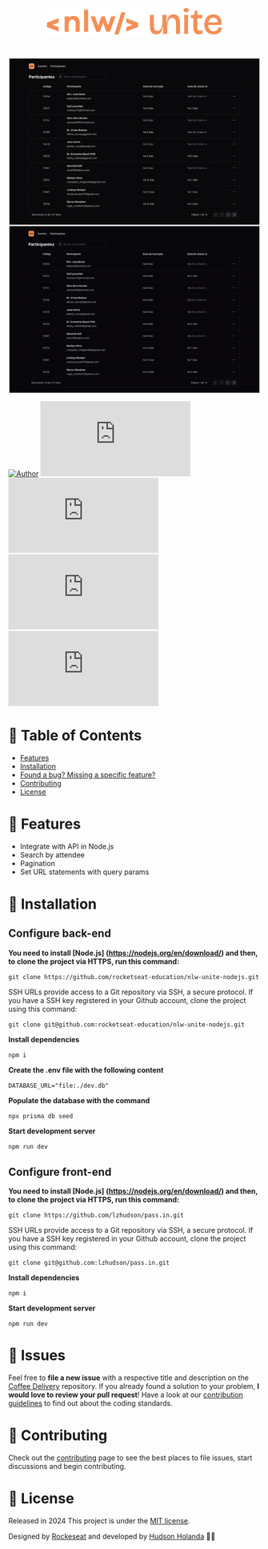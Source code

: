 <p align="center">
  <img src=".github/docs/images/nlw-unite-logo.svg" width="350"/>
</p>

<br />

<p align="center">
  <img src=".github/docs/images/pass.in.png" width="500"/>
  <img src=".github/docs/images/pass.in.gif" width="500"/>
</p>

[![Author](https://img.shields.io/badge/author-lzhudson-00B37E?style=flat-square)](https://github.com/lzhudson)
[![Languages](https://img.shields.io/github/languages/count/lzhudson/pass.in?color=%2300B37E&style=flat-square)](#)
[![Stars](https://img.shields.io/github/stars/lzhudson/pass.in?color=00B37E&style=flat-square)](https://github.com/lzhudson/pass.in/stargazers)
[![Forks](https://img.shields.io/github/forks/lzhudson/pass.in?color=00B37E&style=flat-square)](https://github.com/lzhudson/pass.in/network/members)
[![Contributors](https://img.shields.io/github/contributors/lzhudson/pass.in?color=00B37E&style=flat-square)](https://github.com/lzhudson/pass.in/graphs/contributors)

# :pushpin: Table of Contents

* [Features](#rocket-features)
* [Installation](#construction_worker-installation)
* [Found a bug? Missing a specific feature?](#bug-issues)
* [Contributing](#tada-contributing)
* [License](#closed_book-license)

# :rocket: Features

* Integrate with API in Node.js
* Search by attendee
* Pagination
* Set URL statements with query params

# :construction_worker: Installation

## Configure back-end

**You need to install [Node.js] (https://nodejs.org/en/download/) and then, to clone the project via HTTPS, run this command:**

```
git clone https://github.com/rocketseat-education/nlw-unite-nodejs.git
```

SSH URLs provide access to a Git repository via SSH, a secure protocol. If you have a SSH key registered in your Github account, clone the project using this command:

```
git clone git@github.com:rocketseat-education/nlw-unite-nodejs.git
```


**Install dependencies**

```
npm i
```

**Create the .env file with the following content**
```env
DATABASE_URL="file:./dev.db"
```

**Populate the database with the command**
```bash
npx prisma db seed
```

**Start development server**
```bash
npm run dev
```

## Configure front-end

**You need to install [Node.js] (https://nodejs.org/en/download/) and then, to clone the project via HTTPS, run this command:**

```
git clone https://github.com/lzhudson/pass.in.git
```

SSH URLs provide access to a Git repository via SSH, a secure protocol. If you have a SSH key registered in your Github account, clone the project using this command:

```
git clone git@github.com:lzhudson/pass.in.git
```

**Install dependencies**

```
npm i
```

**Start development server**

```
npm run dev
```

# :bug: Issues

Feel free to **file a new issue** with a respective title and description on the [Coffee Delivery](https://github.com/lzhudson/pass.in/issues) repository. If you already found a solution to your problem, **I would love to review your pull request**! Have a look at our [contribution guidelines](https://github.com/lzhudson/pass.in/blob/main/CONTRIBUTING.md) to find out about the coding standards.

# :tada: Contributing

Check out the [contributing](https://github.com/lzhudson/pass.in/blob/main/CONTRIBUTING.md) page to see the best places to file issues, start discussions and begin contributing.

# :closed_book: License

Released in 2024
This project is under the [MIT license](https://github.com/lzhudson/pass.in/main/LICENSE).

Designed by [Rockeseat](https://github.com/Rocketseat) and developed by [Hudson Holanda](https://github.com/lzhudson) 🖤🚀